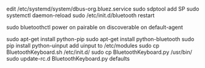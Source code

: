 edit /etc/systemd/system/dbus-org.bluez.service
sudo sdptool add SP
sudo systemctl daemon-reload
sudo /etc/init.d/bluetooth restart

sudo bluetoothctl
  power on
  pairable on
  discoverable on
  default-agent

sudo apt-get install python-pip
sudo apt-get install python-bluetooth
sudo pip install python-uinput
add uinput to /etc/modules
sudo cp BluetoothKeyboard.sh /etc/init.d/
sudo cp BluetoothKeyboard.py /usr/bin/
sudo update-rc.d  BluetoothKeyboard.py defaults
